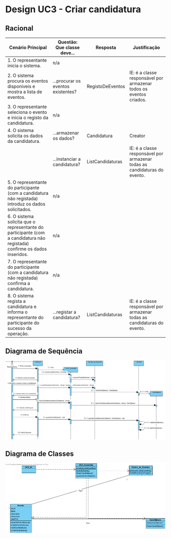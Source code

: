 # Design UC3 - Criar candidatura

## Racional ##


| Cenário Principal                                                                                                                 | Questão: Que classe deve...        | Resposta           | Justificação                                                              |
|-----------------------------------------------------------------------------------------------------------------------------------|------------------------------------|--------------------|---------------------------------------------------------------------------|
| 1. O representante inicia o sistema.                                                                                              | n/a                                |                    |                                                                           |
| 2. O sistema procura os eventos disponiveis e mostra a lista de eventos.                                                          | ...procurar os eventos existentes? | RegistoDeEventos   | IE: é a classe responsável por armazenar todos os eventos criados.        |
| 3. O representante seleciona o evento e inicia o registo da candidatura.                                                          | n/a                                |                    |                                                                           |
| 4. O sistema solicita os dados da candidatura.                                                                                    | ...armazenar os dados?             | Candidatura        | Creator                                                                   |
|                                                                                                                                   | ...instanciar a candidatura?       | ListCandidaturas   | IE: é a classe responsável por armazenar todas as candidaturas do evento. |
| 5. O representante do participante (com a candidatura não registada) introduz os dados solicitados.                               | n/a                                |                    |                                                                           |
| 6. O sistema solicita que o representante do participante (com a candidatura não registada) confirme os dados inseridos.          | n/a                                |                    |                                                                           |
| 7. O representante do participante (com a candidatura não registada) confirma a candidatura.                                      | n/a                                |                    |                                                                           |
| 8. O sistema regista a candidatura e informa o representante do participante do sucesso da operação.                              | ...registar a candidatura?         | ListCandidaturas   | IE: é a classe responsável por armazenar todas as candidaturas do evento. |




##	Diagrama de Sequência ##
![UC3-Criar_Candidatura-SD.png](../Imagens/Design/UC3-Criar_Candidatura-SD.png)


##	Diagrama de Classes ##
![UC3-Criar_Candidatura-ClassDiagram.png](../Imagens/Design/UC3-Criar_Candidatura-ClassDiagram.png)

